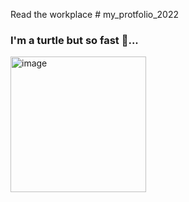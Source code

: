 Read the workplace # my_protfolio_2022
<br> <h3>I'm a turtle but so fast 🐢...</h3>
<img width="217" alt="image" src="https://user-images.githubusercontent.com/92841833/185388724-2e039c34-05af-4b1a-b13a-5f7a5aeca285.png">
